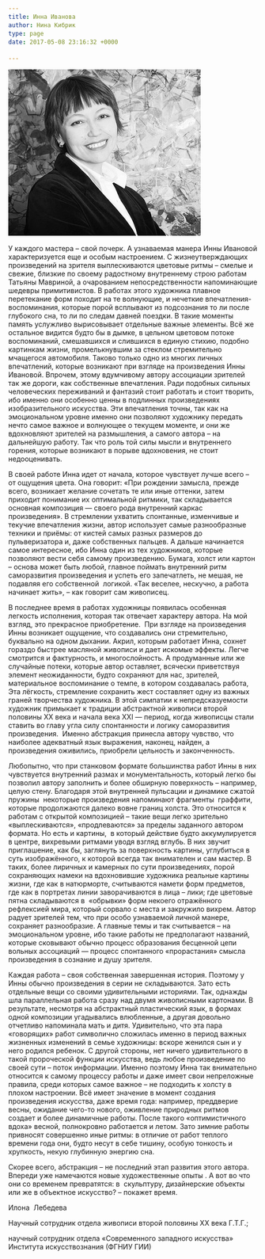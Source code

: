 ```yaml
---
title: Инна Иванова
author: Нина Кибрик
type: page
date: 2017-05-08 23:16:32 +0000

---
```

![](/images/Inna-Ivanova.jpg)

У каждого мастера – свой почерк. А узнаваемая манера Инны Ивановой характеризуется еще и особым настроением. С жизнеутверждающих произведений на зрителя выплескиваются цветовые ритмы – смелые и свежие, близкие по своему радостному внутреннему строю работам Татьяны Мавриной, а очарованием непосредственности напоминающие шедевры примитивистов. В работах этого художника плавное перетекание форм походит на те волнующие, и нечеткие впечатления-воспоминания, которые порой всплывают из подсознания то ли после глубокого сна, то ли по следам давней поездки. В такие моменты память услужливо вырисовывает отдельные важные элементы. Всё же остальное видится будто бы в дымке, в цельном цветовом потоке воспоминаний, смешавшихся и слившихся в единую стихию, подобно картинкам жизни, промелькнувшим за стеклом стремительно мчащегося автомобиля. Таково только одно из многих личных впечатлений, которые возникают при взгляде на произведения Инны Ивановой. Впрочем, этому вдумчивому автору ассоциации зрителей так же дороги, как собственные впечатления. Ради подобных сильных человеческих переживаний и фантазий стоит работать и стоит творить, ибо именно они особенно ценны в подлинных произведениях изобразительного искусства. Эти впечатления точны, так как на эмоциональном уровне именно они позволяют художнику передать нечто самое важное и волнующее о текущем моменте, и они же вдохновляют зрителей на размышления, а самого автора – на дальнейшую работу. Так что роль той силы мысли и внутреннего горения, которые возникают в порыве вдохновения, не стоит недооценивать.

В своей работе Инна идет от начала, которое чувствует лучше всего – от ощущения цвета. Она говорит: «При рождении замысла, прежде всего, возникает желание сочетать те или иные оттенки, затем приходит понимание их оптимальной ритмики, так складывается основная композиция — своего рода внутренний каркас произведения». В стремлении ухватить спонтанные, изменчивые и текучие впечатления жизни, автор использует самые разнообразные техники и приёмы: от кистей самых разных размеров до пульверизатора и, даже собственных пальцев. А дальше начинается самое интересное, ибо Инна один из тех художников, которые позволяют вести себя самому произведению. Бумага, холст или картон – основа может быть любой, главное поймать внутренний ритм саморазвития произведения и успеть его запечатлеть, не мешая, не подавляя его собственной  логикой. «Так веселее, нескучно, а работа начинает жить», – как говорит сам живописец.

В последнее время в работах художницы появилась особенная легкость исполнения, которая так отвечает характеру автора. На мой взгляд, это прекрасное приобретение.  При взгляде на произведения Инны возникает ощущение, что создавались они стремительно, буквально на одном дыхании. Акрил, которым работает Инна, сохнет гораздо быстрее масляной живописи и дает искомые эффекты. Легче смотрится и фактурность, и многослойность. А продуманные или же случайные потеки, которые автор оставляет, всячески приветствуя элемент неожиданности, будто сохраняют для нас, зрителей, материальное воспоминание о темпе, в котором создавалась работа, Эта лёгкость, стремление сохранить жест составляет одну из важных граней творчества художника. В этой симпатии к непредсказуемости художник примыкает к традиции абстрактной живописи второй половины ХХ века и начала века ХХI — период, когда живописцы стали ставить во главу угла силу спонтанности и логику саморазвития произведения.  Именно абстракция принесла автору чувство, что наиболее адекватный язык выражения, наконец, найден, а произведения оживились, приобрели цельность и законченность.

Любопытно, что при станковом формате большинства работ Инны в них чувствуется внутренний размах и монументальность, который легко бы позволил автору заполнить и более обширную поверхность – например, целую стену. Благодаря этой внутренней пульсации и динамике сжатой пружины  некоторые произведения напоминают фрагменты  граффити, которые продолжаются далеко вовне границ холста. Это относится к работам с открытой композицией – такие вещи легко зрительно «выплескиваются», «продлеваются» за пределы заданного автором формата. Но есть и картины,  в который действие будто аккумулируется в центре, вихревыми ритмами уводя взгляд вглубь. В них звучит приглашение, как бы, заглянуть за поверхность картины, углубиться в суть изображённого, к которой всегда так внимателен и сам мастер. В таких, более лиричных и камерных по сути произведениях, порой сохраняющих намеки на вдохновившие художника реальные картины жизни, где как в натюрморте, считываются намети форм предметов, где как в портретах линии заворачиваются в лица – лики; где цветовые пятна складываются в  «обрывки» форм некоего отражённого рефлексией мира, который сорвало с места и закружило вихрем. Автор радует зрителей тем, что при особо узнаваемой личной манере, сохраняет разнообразие. А главные темы и так считывается – на эмоциональном уровне, ибо такие работы не предполагают названий, которые сковывают обычно процесс образования бесценной цепи вольных ассоциаций — процесс спонтанного «прорастания» смысла произведения в сознание и душу зрителя.

Каждая работа – своя собственная завершенная история. Поэтому у Инны обычно произведения в серии не складываются. Зато есть отдельные вещи со своими удивительными историями. Так, однажды шла параллельная работа сразу над двумя живописными картонами. В результате, несмотря на абстрактный пластический язык, в формах одной композиции угадывались влюбленные, а другая довольно отчетливо напоминала мать и дитя. Удивительно, что эта пара «говорящих» работ символично сложилась именно в период важных жизненных изменений в семье художницы: вскоре женился сын и у него родился ребенок. С другой стороны, нет ничего удивительного в такой пророческой функции искусства, ведь любое произведение по своей сути – поток информации. Именно поэтому Инна так внимательно относится к самому процессу работы и даже имеет свои непреложные правила, среди которых самое важное – не подходить к холсту в плохом настроении. Всё имеет значение в момент создания произведения искусства, даже время года: например, преддверие весны, ожидание чего-то нового, оживление природных ритмов создает и более динамичные работы. После такого «оптимистичного вдоха» весной, полнокровно работается и летом. Зато зимние работы привносят совершенно иные ритмы: в отличие от работ теплого времени года они, будто несут в себе тишину, особую тонкость и хрупкость, некую глубинную энергию сна.

Скорее всего, абстракция – не последний этап развития этого автора. Впереди уже намечаются новые художественные опыты . А вот во что они со временем превратятся: в  скульптуру, дизайнерские объекты или же в объектное искусство? – покажет время.

Илона  Лебедева

Научный сотрудник отдела живописи второй половины ХХ века Г.Т.Г.;

научный сотрудник отдела «Современного западного искусства» Института искусствознания (ФГНИУ ГИИ)